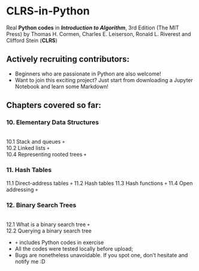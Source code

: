 # CLRS-in-Python
Real **Python codes** in ***Introduction to Algorithm***, 3rd Edition (The MIT Press) by Thomas H. Cormen, Charles E. Leiserson, Ronald L. Riverest and Clifford Stein (**CLRS**)
## Actively recruiting contributors: 
* Beginners who are passionate in Python are also welcome!
* Want to join this exciting project? Just start from downloading a Jupyter Notebook and learn some Markdown!

## Chapters covered so far:
### 10. Elementary Data Structures
  <br>10.1 Stack and queues `+`
  <br>10.2 Linked lists `+`
  <br>10.4 Representing rooted trees `+`
  
### 11. Hash Tables
  11.1 Direct-address tables `+`
  11.2 Hash tables
  11.3 Hash functions `+`
  11.4 Open addressing `+`
  
### 12. Binary Search Trees
  <br>12.1 What is a binary search tree `+`
  <br>12.2 Querying a binary search tree
 
* `+` includes Python codes in exercise
* All the codes were tested locally before upload;
* Bugs are nonetheless unavoidable. If you spot one, don't hesitate and notify me :D



